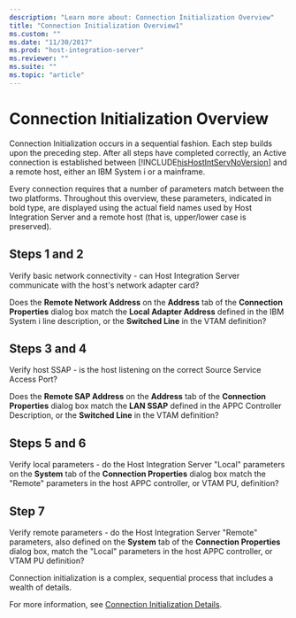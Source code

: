 ```yaml
---
description: "Learn more about: Connection Initialization Overview"
title: "Connection Initialization Overview1"
ms.custom: ""
ms.date: "11/30/2017"
ms.prod: "host-integration-server"
ms.reviewer: ""
ms.suite: ""
ms.topic: "article"
---
```

# Connection Initialization Overview
Connection Initialization occurs in a sequential fashion. Each step builds upon the preceding step. After all steps have completed correctly, an Active connection is established between [!INCLUDE[hisHostIntServNoVersion](../includes/hishostintservnoversion-md.md)] and a remote host, either an IBM System i or a mainframe.  
  
 Every connection requires that a number of parameters match between the two platforms. Throughout this overview, these parameters, indicated in bold type, are displayed using the actual field names used by Host Integration Server and a remote host (that is, upper/lower case is preserved).  
  
## Steps 1 and 2  
 Verify basic network connectivity - can Host Integration Server communicate with the host's network adapter card?  
  
 Does the **Remote Network Address** on the **Address** tab of the **Connection Properties** dialog box match the **Local Adapter Address** defined in the IBM System i line description, or the **Switched Line** in the VTAM definition?  
  
## Steps 3 and 4  
 Verify host SSAP - is the host listening on the correct Source Service Access Port?  
  
 Does the **Remote SAP Address** on the **Address** tab of the **Connection Properties** dialog box match the **LAN SSAP** defined in the APPC Controller Description, or the **Switched Line** in the VTAM definition?  
  
## Steps 5 and 6  
 Verify local parameters - do the Host Integration Server "Local" parameters on the **System** tab of the **Connection Properties** dialog box match the "Remote" parameters in the host APPC controller, or VTAM PU, definition?  
  
## Step 7  
 Verify remote parameters - do the Host Integration Server "Remote" parameters, also defined on the **System** tab of the **Connection Properties** dialog box, match the "Local" parameters in the host APPC controller, or VTAM PU definition?  
  
 Connection initialization is a complex, sequential process that includes a wealth of details.  
  
 For more information, see [Connection Initialization Details](../core/connection-initialization-details2.md).
